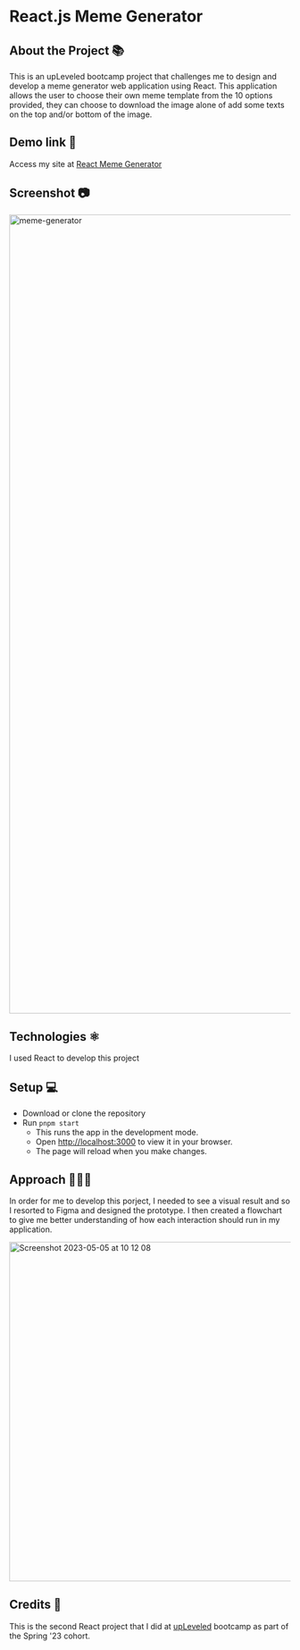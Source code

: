 # React.js Meme Generator

## About the Project 📚
This is an upLeveled bootcamp project that challenges me to design and develop a meme generator web application using React. This application allows the user to choose their own meme template from the 10 options provided, they can choose to download the image alone of add some texts on the top and/or bottom of the image. 

## Demo link 🔗
Access my site at [React Meme Generator](https://react-meme-generator-mo.netlify.app/)

## Screenshot 📷
<img width="1431" alt="meme-generator" src="https://user-images.githubusercontent.com/121162907/236335625-d82866ef-e882-4dbe-ae02-3af357ab5061.png">

## Technologies ⚛️
I used React to develop this project

## Setup 💻
- Download or clone the repository
- Run `pnpm start`
  - This runs the app in the development mode.
  - Open [http://localhost:3000](http://localhost:3000) to view it in your browser.
  - The page will reload when you make changes.
  
## Approach 🚶🏻‍♀️
In order for me to develop this porject, I needed to see a visual result and so I resorted to Figma and designed the prototype. I then created a flowchart to give me better understanding of how each interaction should run in my application. 

 <img width="608" alt="Screenshot 2023-05-05 at 10 12 08" src="https://user-images.githubusercontent.com/121162907/236408053-9b825ae2-0861-47a7-bab2-e2bc96735bef.png">


## Credits 📝
This is the second React project that I did at [upLeveled](https://upleveled.io/) bootcamp as part of the Spring '23 cohort.
